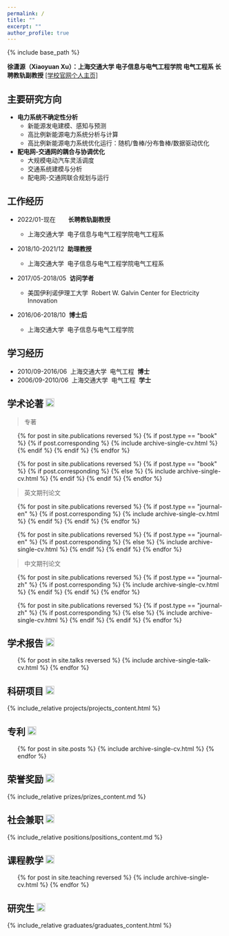 ```yaml
---
permalink: /
title: ""
excerpt: ""
author_profile: true
---
```


{% include base_path %}

**徐潇源（Xiaoyuan Xu）：上海交通大学 电子信息与电气工程学院 电气工程系 长聘教轨副教授** [[学校官网个人主页]](https://eei.sjtu.edu.cn/faculty-detail.php?id=91)

主要研究方向
------
* __电力系统不确定性分析__
  * 新能源发电建模、感知与预测
  * 高比例新能源电力系统分析与计算
  * 高比例新能源电力系统优化运行：随机/鲁棒/分布鲁棒/数据驱动优化
* __配电网-交通网的耦合与协调优化__
  * 大规模电动汽车灵活调度
  * 交通系统建模与分析
  * 配电网-交通网联合规划与运行

工作经历
------
* 2022/01-现在&ensp;&ensp;&ensp;&nbsp;&nbsp;**长聘教轨副教授**
  * 上海交通大学&nbsp;&nbsp;电子信息与电气工程学院电气工程系
  
* 2018/10-2021/12&nbsp;&nbsp;**助理教授**
  * 上海交通大学&nbsp;&nbsp;电子信息与电气工程学院电气工程系

* 2017/05-2018/05&nbsp;&nbsp;**访问学者**
  * 美国伊利诺伊理工大学&nbsp;&nbsp;Robert W. Galvin Center for Electricity Innovation

* 2016/06-2018/10&nbsp;&nbsp;**博士后**
  * 上海交通大学&nbsp;&nbsp;电子信息与电气工程学院

学习经历
------
* 2010/09-2016/06&nbsp;&nbsp;上海交通大学&nbsp;&nbsp;电气工程&nbsp;&nbsp;**博士**
* 2006/09-2010/06&nbsp;&nbsp;上海交通大学&nbsp;&nbsp;电气工程&nbsp;&nbsp;**学士**

学术论著 [<img src="images/skip_to.jpg" width="20" alt="详细情况" />](/publications)
------

  <blockquote> <p>专著</p> </blockquote>
  <ol>
  {% for post in site.publications reversed %}
  {% if post.type == "book" %}
    {% if post.corresponding %}
	  {% include archive-single-cv.html %}
	{% endif %}
  {% endif %}
  {% endfor %}
  
  {% for post in site.publications reversed %}
  {% if post.type == "book" %}
    {% if post.corresponding %}
	{% else %}
	  {% include archive-single-cv.html %}
	{% endif %}
  {% endif %}
  {% endfor %}
  </ol>

  <blockquote> <p>英文期刊论文</p> </blockquote>
  <ol>
  {% for post in site.publications reversed %}
  {% if post.type == "journal-en" %}
    {% if post.corresponding %}
	  {% include archive-single-cv.html %}
	{% endif %}
  {% endif %}
  {% endfor %}
  
  {% for post in site.publications reversed %}
  {% if post.type == "journal-en" %}
    {% if post.corresponding %}
	{% else %}
	  {% include archive-single-cv.html %}
	{% endif %}
  {% endif %}
  {% endfor %}
  </ol>

  <blockquote> <p>中文期刊论文</p> </blockquote>
  <ol>
  {% for post in site.publications reversed %}
  {% if post.type == "journal-zh" %}
    {% if post.corresponding %}
	  {% include archive-single-cv.html %}
	{% endif %}
  {% endif %}
  {% endfor %}
  
  {% for post in site.publications reversed %}
  {% if post.type == "journal-zh" %}
    {% if post.corresponding %}
	{% else %}
	  {% include archive-single-cv.html %}
	{% endif %}
  {% endif %}
  {% endfor %}
  </ol>
<!--
  <blockquote> <p>中文期刊论文</p> </blockquote>
  <ol>
  {% for post in site.publications reversed %}
  {% if post.type == "conference-en" %}
    {% if post.corresponding %}
	  {% include archive-single-cv.html %}
	{% endif %}
  {% endif %}
  {% endfor %}
  
  {% for post in site.publications reversed %}
  {% if post.type == "conference-en" %}
    {% if post.corresponding %}
	{% else %}
	  {% include archive-single-cv.html %}
	{% endif %}
  {% endif %}
  {% endfor %}
  </ol>
-->
  
学术报告 [<img src="images/skip_to.jpg" width="20" alt="详细情况" />](/talks)
------
  <ol>{% for post in site.talks reversed %}
    {% include archive-single-talk-cv.html %}
  {% endfor %}</ol>

科研项目 [<img src="images/skip_to.jpg" width="20" alt="详细情况" />](/projects)
------
   {% include_relative projects/projects_content.html %}

专利 [<img src="images/skip_to.jpg" width="20" alt="详细情况" />](/patents)
------
  <ol>{% for post in site.posts %}
    {% include archive-single-cv.html %}
  {% endfor %}</ol>

荣誉奖励 [<img src="images/skip_to.jpg" width="20" alt="详细情况" />](/prizes)
------
   {% include_relative prizes/prizes_content.md %}

社会兼职 [<img src="images/skip_to.jpg" width="20" alt="详细情况" />](/positions)
------
   {% include_relative positions/positions_content.md %}
  
课程教学 [<img src="images/skip_to.jpg" width="20" alt="详细情况" />](/teaching)
------
  <ul>{% for post in site.teaching reversed %}
    {% include archive-single-cv.html %}
  {% endfor %}</ul>

研究生 [<img src="images/skip_to.jpg" width="20" alt="详细情况" />](/graduates)
------
   {% include_relative graduates/graduates_content.html %}
